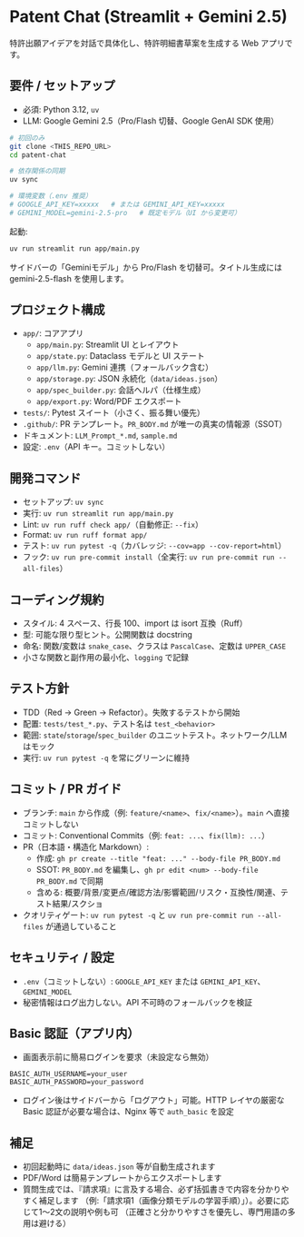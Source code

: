 # Patent Chat (Streamlit + Gemini 2.5)

特許出願アイデアを対話で具体化し、特許明細書草案を生成する Web アプリです。

## 要件 / セットアップ
- 必須: Python 3.12, `uv`
- LLM: Google Gemini 2.5（Pro/Flash 切替、Google GenAI SDK 使用）

```bash
# 初回のみ
git clone <THIS_REPO_URL>
cd patent-chat

# 依存関係の同期
uv sync

# 環境変数（.env 推奨）
# GOOGLE_API_KEY=xxxxx   # または GEMINI_API_KEY=xxxxx
# GEMINI_MODEL=gemini-2.5-pro   # 既定モデル（UI から変更可）
```

起動:
```bash
uv run streamlit run app/main.py
```

サイドバーの「Geminiモデル」から Pro/Flash を切替可。タイトル生成には gemini-2.5-flash を使用します。

## プロジェクト構成
- `app/`: コアアプリ
  - `app/main.py`: Streamlit UI とレイアウト
  - `app/state.py`: Dataclass モデルと UI ステート
  - `app/llm.py`: Gemini 連携（フォールバック含む）
  - `app/storage.py`: JSON 永続化（`data/ideas.json`）
  - `app/spec_builder.py`: 会話ヘルパ（仕様生成）
  - `app/export.py`: Word/PDF エクスポート
- `tests/`: Pytest スイート（小さく、振る舞い優先）
- `.github/`: PR テンプレート。`PR_BODY.md` が唯一の真実の情報源（SSOT）
- ドキュメント: `LLM_Prompt_*.md`, `sample.md`
- 設定: `.env`（API キー。コミットしない）

## 開発コマンド
- セットアップ: `uv sync`
- 実行: `uv run streamlit run app/main.py`
- Lint: `uv run ruff check app/`（自動修正: `--fix`）
- Format: `uv run ruff format app/`
- テスト: `uv run pytest -q`（カバレッジ: `--cov=app --cov-report=html`）
- フック: `uv run pre-commit install`（全実行: `uv run pre-commit run --all-files`）

## コーディング規約
- スタイル: 4 スペース、行長 100、import は isort 互換（Ruff）
- 型: 可能な限り型ヒント。公開関数は docstring
- 命名: 関数/変数は `snake_case`、クラスは `PascalCase`、定数は `UPPER_CASE`
- 小さな関数と副作用の最小化、`logging` で記録

## テスト方針
- TDD（Red → Green → Refactor）。失敗するテストから開始
- 配置: `tests/test_*.py`、テスト名は `test_<behavior>`
- 範囲: `state`/`storage`/`spec_builder` のユニットテスト。ネットワーク/LLM はモック
- 実行: `uv run pytest -q` を常にグリーンに維持

## コミット / PR ガイド
- ブランチ: `main` から作成（例: `feature/<name>`、`fix/<name>`）。`main` へ直接コミットしない
- コミット: Conventional Commits（例: `feat: ...`、`fix(llm): ...`）
- PR（日本語・構造化 Markdown）:
  - 作成: `gh pr create --title "feat: ..." --body-file PR_BODY.md`
  - SSOT: `PR_BODY.md` を編集し、`gh pr edit <num> --body-file PR_BODY.md` で同期
  - 含める: 概要/背景/変更点/確認方法/影響範囲/リスク・互換性/関連、テスト結果/スクショ
- クオリティゲート: `uv run pytest -q` と `uv run pre-commit run --all-files` が通過していること

## セキュリティ / 設定
- `.env`（コミットしない）: `GOOGLE_API_KEY` または `GEMINI_API_KEY`、`GEMINI_MODEL`
- 秘密情報はログ出力しない。API 不可時のフォールバックを検証

## Basic 認証（アプリ内）
- 画面表示前に簡易ログインを要求（未設定なら無効）
```dotenv
BASIC_AUTH_USERNAME=your_user
BASIC_AUTH_PASSWORD=your_password
```
- ログイン後はサイドバーから「ログアウト」可能。HTTP レイヤの厳密な Basic 認証が必要な場合は、Nginx 等で `auth_basic` を設定

## 補足
- 初回起動時に `data/ideas.json` 等が自動生成されます
- PDF/Word は簡易テンプレートからエクスポートします
- 質問生成では、『請求項』に言及する場合、必ず括弧書きで内容を分かりやすく補足します
  （例:「請求項1（画像分類モデルの学習手順）」）。必要に応じて1〜2文の説明や例も可
  （正確さと分かりやすさを優先し、専門用語の多用は避ける）
